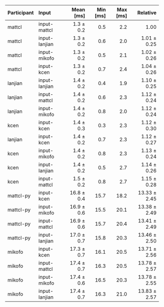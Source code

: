 | Participant | Input | Mean [ms] | Min [ms] | Max [ms] | Relative |
|:---|:---|---:|---:|---:|---:|
| mattcl | input-mattcl | 1.3 ± 0.2 | 0.5 | 2.2 | 1.00 |
| mattcl | input-lanjian | 1.3 ± 0.2 | 0.6 | 2.0 | 1.01 ± 0.25 |
| mattcl | input-mikofo | 1.3 ± 0.2 | 0.5 | 2.1 | 1.02 ± 0.26 |
| mattcl | input-kcen | 1.3 ± 0.2 | 0.7 | 2.4 | 1.04 ± 0.26 |
| lanjian | input-lanjian | 1.4 ± 0.2 | 0.4 | 1.9 | 1.10 ± 0.25 |
| lanjian | input-mattcl | 1.4 ± 0.2 | 0.6 | 2.3 | 1.12 ± 0.24 |
| lanjian | input-mikofo | 1.4 ± 0.2 | 0.8 | 2.0 | 1.12 ± 0.24 |
| kcen | input-kcen | 1.4 ± 0.3 | 0.3 | 2.3 | 1.12 ± 0.30 |
| lanjian | input-kcen | 1.4 ± 0.2 | 0.7 | 2.3 | 1.12 ± 0.27 |
| kcen | input-mikofo | 1.4 ± 0.2 | 0.8 | 2.3 | 1.13 ± 0.24 |
| kcen | input-lanjian | 1.4 ± 0.2 | 0.5 | 2.7 | 1.14 ± 0.26 |
| kcen | input-mattcl | 1.5 ± 0.2 | 0.8 | 2.7 | 1.15 ± 0.28 |
| mattcl-py | input-kcen | 16.8 ± 0.4 | 15.7 | 18.2 | 13.33 ± 2.45 |
| mattcl-py | input-mikofo | 16.9 ± 0.6 | 15.5 | 20.1 | 13.38 ± 2.49 |
| mattcl-py | input-mattcl | 16.9 ± 0.6 | 15.7 | 20.4 | 13.41 ± 2.49 |
| mattcl-py | input-lanjian | 17.0 ± 0.7 | 15.8 | 20.3 | 13.46 ± 2.50 |
| mikofo | input-kcen | 17.3 ± 0.7 | 16.1 | 20.5 | 13.71 ± 2.56 |
| mikofo | input-mattcl | 17.4 ± 0.7 | 16.3 | 20.5 | 13.78 ± 2.57 |
| mikofo | input-mikofo | 17.4 ± 0.6 | 16.5 | 20.3 | 13.78 ± 2.55 |
| mikofo | input-lanjian | 17.4 ± 0.7 | 16.3 | 21.0 | 13.83 ± 2.57 |

